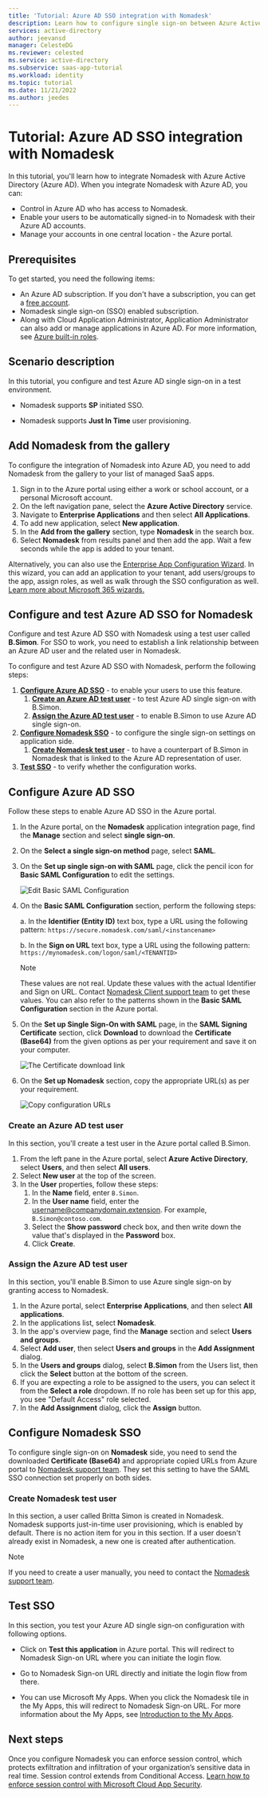 ```yaml
---
title: 'Tutorial: Azure AD SSO integration with Nomadesk'
description: Learn how to configure single sign-on between Azure Active Directory and Nomadesk.
services: active-directory
author: jeevansd
manager: CelesteDG
ms.reviewer: celested
ms.service: active-directory
ms.subservice: saas-app-tutorial
ms.workload: identity
ms.topic: tutorial
ms.date: 11/21/2022
ms.author: jeedes
---
```

# Tutorial: Azure AD SSO integration with Nomadesk

In this tutorial, you'll learn how to integrate Nomadesk with Azure Active Directory (Azure AD). When you integrate Nomadesk with Azure AD, you can:

* Control in Azure AD who has access to Nomadesk.
* Enable your users to be automatically signed-in to Nomadesk with their Azure AD accounts.
* Manage your accounts in one central location - the Azure portal.

## Prerequisites

To get started, you need the following items:

* An Azure AD subscription. If you don't have a subscription, you can get a [free account](https://azure.microsoft.com/free/).
* Nomadesk single sign-on (SSO) enabled subscription.
* Along with Cloud Application Administrator, Application Administrator can also add or manage applications in Azure AD.
For more information, see [Azure built-in roles](../roles/permissions-reference.md).

## Scenario description

In this tutorial, you configure and test Azure AD single sign-on in a test environment.

* Nomadesk supports **SP** initiated SSO.

* Nomadesk supports **Just In Time** user provisioning.

## Add Nomadesk from the gallery

To configure the integration of Nomadesk into Azure AD, you need to add Nomadesk from the gallery to your list of managed SaaS apps.

1. Sign in to the Azure portal using either a work or school account, or a personal Microsoft account.
1. On the left navigation pane, select the **Azure Active Directory** service.
1. Navigate to **Enterprise Applications** and then select **All Applications**.
1. To add new application, select **New application**.
1. In the **Add from the gallery** section, type **Nomadesk** in the search box.
1. Select **Nomadesk** from results panel and then add the app. Wait a few seconds while the app is added to your tenant.

 Alternatively, you can also use the [Enterprise App Configuration Wizard](https://portal.office.com/AdminPortal/home?Q=Docs#/azureadappintegration). In this wizard, you can add an application to your tenant, add users/groups to the app, assign roles, as well as walk through the SSO configuration as well. [Learn more about Microsoft 365 wizards.](/microsoft-365/admin/misc/azure-ad-setup-guides)

## Configure and test Azure AD SSO for Nomadesk

Configure and test Azure AD SSO with Nomadesk using a test user called **B.Simon**. For SSO to work, you need to establish a link relationship between an Azure AD user and the related user in Nomadesk.

To configure and test Azure AD SSO with Nomadesk, perform the following steps:

1. **[Configure Azure AD SSO](#configure-azure-ad-sso)** - to enable your users to use this feature.
    1. **[Create an Azure AD test user](#create-an-azure-ad-test-user)** - to test Azure AD single sign-on with B.Simon.
    1. **[Assign the Azure AD test user](#assign-the-azure-ad-test-user)** - to enable B.Simon to use Azure AD single sign-on.
1. **[Configure Nomadesk SSO](#configure-nomadesk-sso)** - to configure the single sign-on settings on application side.
    1. **[Create Nomadesk test user](#create-nomadesk-test-user)** - to have a counterpart of B.Simon in Nomadesk that is linked to the Azure AD representation of user.
1. **[Test SSO](#test-sso)** - to verify whether the configuration works.

## Configure Azure AD SSO

Follow these steps to enable Azure AD SSO in the Azure portal.

1. In the Azure portal, on the **Nomadesk** application integration page, find the **Manage** section and select **single sign-on**.
1. On the **Select a single sign-on method** page, select **SAML**.
1. On the **Set up single sign-on with SAML** page, click the pencil icon for **Basic SAML Configuration** to edit the settings.

   ![Edit Basic SAML Configuration](common/edit-urls.png)

4. On the **Basic SAML Configuration** section, perform the following steps:

    a. In the **Identifier (Entity ID)** text box, type a URL using the following pattern:
    `https://secure.nomadesk.com/saml/<instancename>`

	b. In the **Sign on URL** text box, type a URL using the following pattern:
    `https://mynomadesk.com/logon/saml/<TENANTID>`

	> [!NOTE]
	> These values are not real. Update these values with the actual Identifier and Sign on URL. Contact [Nomadesk Client support team](mailto:support@nomadesk.com) to get these values. You can also refer to the patterns shown in the **Basic SAML Configuration** section in the Azure portal.

5. On the **Set up Single Sign-On with SAML** page, in the **SAML Signing Certificate** section, click **Download** to download the **Certificate (Base64)** from the given options as per your requirement and save it on your computer.

	![The Certificate download link](common/certificatebase64.png)

6. On the **Set up Nomadesk** section, copy the appropriate URL(s) as per your requirement.

	![Copy configuration URLs](common/copy-configuration-urls.png)

### Create an Azure AD test user 

In this section, you'll create a test user in the Azure portal called B.Simon.

1. From the left pane in the Azure portal, select **Azure Active Directory**, select **Users**, and then select **All users**.
1. Select **New user** at the top of the screen.
1. In the **User** properties, follow these steps:
   1. In the **Name** field, enter `B.Simon`.  
   1. In the **User name** field, enter the username@companydomain.extension. For example, `B.Simon@contoso.com`.
   1. Select the **Show password** check box, and then write down the value that's displayed in the **Password** box.
   1. Click **Create**.

### Assign the Azure AD test user

In this section, you'll enable B.Simon to use Azure single sign-on by granting access to Nomadesk.

1. In the Azure portal, select **Enterprise Applications**, and then select **All applications**.
1. In the applications list, select **Nomadesk**.
1. In the app's overview page, find the **Manage** section and select **Users and groups**.
1. Select **Add user**, then select **Users and groups** in the **Add Assignment** dialog.
1. In the **Users and groups** dialog, select **B.Simon** from the Users list, then click the **Select** button at the bottom of the screen.
1. If you are expecting a role to be assigned to the users, you can select it from the **Select a role** dropdown. If no role has been set up for this app, you see "Default Access" role selected.
1. In the **Add Assignment** dialog, click the **Assign** button.

## Configure Nomadesk SSO

To configure single sign-on on **Nomadesk** side, you need to send the downloaded **Certificate (Base64)** and appropriate copied URLs from Azure portal to [Nomadesk support team](mailto:support@nomadesk.com). They set this setting to have the SAML SSO connection set properly on both sides.

### Create Nomadesk test user

In this section, a user called Britta Simon is created in Nomadesk. Nomadesk supports just-in-time user provisioning, which is enabled by default. There is no action item for you in this section. If a user doesn't already exist in Nomadesk, a new one is created after authentication.

>[!NOTE]
>If you need to create a user manually, you need to contact the [Nomadesk support team](mailto:support@nomadesk.com).

## Test SSO

In this section, you test your Azure AD single sign-on configuration with following options. 

* Click on **Test this application** in Azure portal. This will redirect to Nomadesk Sign-on URL where you can initiate the login flow. 

* Go to Nomadesk Sign-on URL directly and initiate the login flow from there.

* You can use Microsoft My Apps. When you click the Nomadesk tile in the My Apps, this will redirect to Nomadesk Sign-on URL. For more information about the My Apps, see [Introduction to the My Apps](../user-help/my-apps-portal-end-user-access.md).

## Next steps

Once you configure Nomadesk you can enforce session control, which protects exfiltration and infiltration of your organization’s sensitive data in real time. Session control extends from Conditional Access. [Learn how to enforce session control with Microsoft Cloud App Security](/cloud-app-security/proxy-deployment-aad).